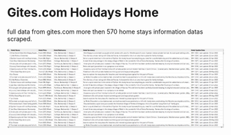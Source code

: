 # Gites.com Holidays Home

full data from gites.com more then 570 home stays information datas scraped.



![](gites.com.png)
